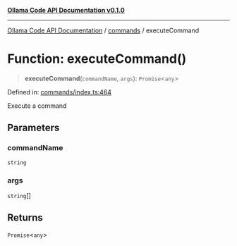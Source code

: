 [**Ollama Code API Documentation v0.1.0**](../../README.md)

***

[Ollama Code API Documentation](../../modules.md) / [commands](../README.md) / executeCommand

# Function: executeCommand()

> **executeCommand**(`commandName`, `args`): `Promise`\<`any`\>

Defined in: [commands/index.ts:464](https://github.com/erichchampion/ollama-code/blob/5fb08106889018e8b231627b7550ae6fde01dc16/ollama-code/src/commands/index.ts#L464)

Execute a command

## Parameters

### commandName

`string`

### args

`string`[]

## Returns

`Promise`\<`any`\>
